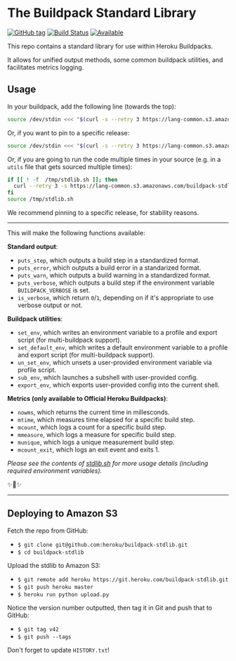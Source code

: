 # The Buildpack Standard Library

[![GitHub tag](https://img.shields.io/github/tag/heroku/buildpack-stdlib.svg)]()
[![Build Status](https://img.shields.io/travis/heroku/buildpack-stdlib/master.svg)](https://travis-ci.org/heroku/buildpack-stdlib)
[![Available](https://img.shields.io/website-up-down-green-red/http/lang-common.s3.amazonaws.com.svg?label=Deployment%20Available)]()


This repo contains a standard library for use within Heroku Buildpacks.

It allows for unified output methods, some common buildpack utilities, and facilitates metrics logging.

## Usage

In your buildpack, add the following line (towards the top):

```bash
source /dev/stdin <<< "$(curl -s --retry 3 https://lang-common.s3.amazonaws.com/buildpack-stdlib/latest/stdlib.sh)"
```

Or, if you want to pin to a specific release:

```bash
source /dev/stdin <<< "$(curl -s --retry 3 https://lang-common.s3.amazonaws.com/buildpack-stdlib/v4/stdlib.sh)"
```

Or, if you are going to run the code multiple times in your source (e.g. in a `utils` file that gets sourced multiple times):

```bash
if [[ ! -f  /tmp/stdlib.sh ]]; then
  curl --retry 3 -s https://lang-common.s3.amazonaws.com/buildpack-stdlib/v4/stdlib.sh > /tmp/stdlib.sh
fi
source /tmp/stdlib.sh
```

We recommend pinning to a specific release, for stability reasons.

------------------------

 This will make the following functions available:

**Standard output**:

- `puts_step`, which outputs a build step in a standardized format.
- `puts_error`, which outputs a build error in a standarized format.
- `puts_warn`, which outputs a build warning in a standardized format.
- `puts_verbose`, which outputs a build step if the environment variable `BUILDPACK_VERBOSE` is set.
- `is_verbose`, which return `0`/`1`, depending on if it's appropriate to use verbose output or not.

**Buildpack utilities**:

- `set_env`, which writes an environment variable to a profile and export script (for multi-buildpack support).
- `set_default_env`, which writes a default environment variable to a profile and export script (for multi-buildpack support).
- `un_set_env`, which unsets a user-provided environment variable via profile script.
- `sub_env`, which launches a subshell with user-provided config.
- `export_env`, which exports user-provided config into the current shell.

**Metrics (only available to Official Heroku Buildpacks)**:

- `nowms`, which returns the current time in millesconds.
- `mtime`, which measures time elapsed for a specific build step.
- `mcount`, which logs a count for a specific build step.
- `mmeasure`, which logs a measure for specific build step.
- `munique`, which logs a unique measurement build step.
- `mcount_exit`, which logs an exit event and exits 1.

*Please see the contents of [stdlib.sh](https://github.com/heroku/buildpack-stdlib/blob/master/stdlib.sh) for more usage details (including required environment variables).*

✨🍰✨


--------------------------

## Deploying to Amazon S3

Fetch the repo from GitHub:

- `$ git clone git@github.com:heroku/buildpack-stdlib.git`
- `$ cd buildpack-stdlib`

Upload the stdlib to Amazon S3:

- `$ git remote add heroku https://git.heroku.com/buildpack-stdlib.git`
- `$ git push heroku master`
- `$ heroku run python upload.py`

Notice the version number outputted, then tag it in Git and push that to GitHub:
- `$ git tag v42`
- `$ git push --tags`

Don't forget to update `HISTORY.txt`!
